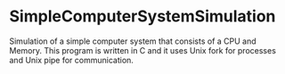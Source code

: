 # SimpleComputerSystemSimulation
Simulation of a simple computer system that consists of a CPU and Memory. This program is written in C and it uses Unix fork for processes and Unix pipe for communication.
